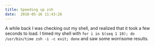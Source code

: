 ```yaml
---
title: Speeding up zsh
date:  2018-05-16 11:43:26
---
```


A while back I was checking out my shell, and realized that it took a few seconds to load. I timed my shell with `for i in $(seq 1 10); do /usr/bin/time zsh -i -c exit; done` and saw some worrisome results.